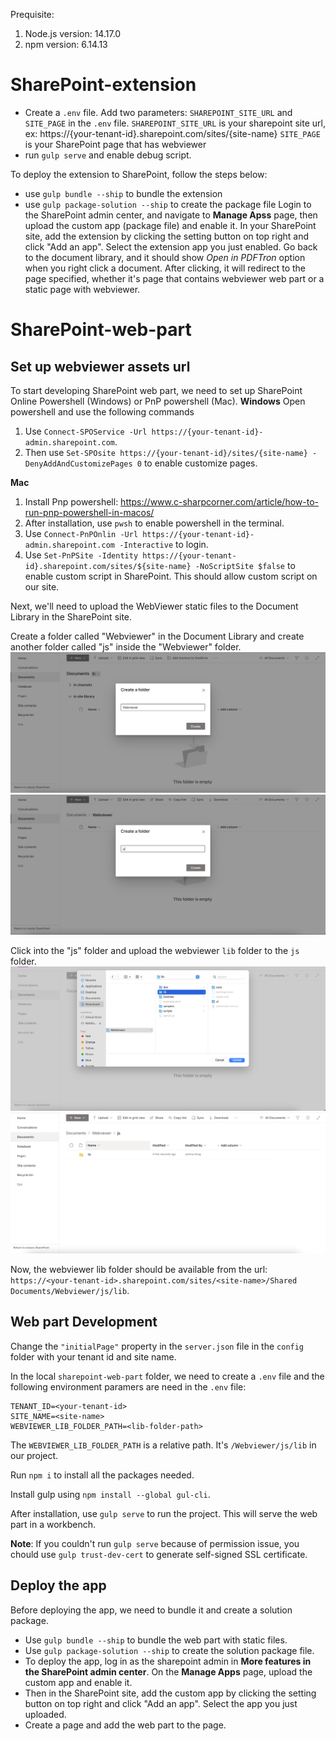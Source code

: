 Prequisite:
1. Node.js version: 14.17.0
2. npm version: 6.14.13
# SharePoint-extension
- Create a `.env` file. Add two parameters: `SHAREPOINT_SITE_URL` and `SITE_PAGE` in the `.env` file.
`SHAREPOINT_SITE_URL` is your sharepoint site url, ex: https://{your-tenant-id}.sharepoint.com/sites/{site-name}
`SITE_PAGE` is your SharePoint page that has webviewer
- run `gulp serve` and enable debug script.

To deploy the extension to SharePoint, follow the steps below:
- use `gulp bundle --ship` to bundle the extension
- use `gulp package-solution --ship` to create the package file
Login to the SharePoint admin center, and navigate to __Manage Apss__ page, then upload the custom app (package file) and enable it.
In your SharePoint site, add the extension by clicking the setting button on top right and click "Add an app". Select the extension app you just enabled.
Go back to the document library, and it should show *Open in PDFTron* option when you right click a document.
After clicking, it will redirect to the page specified, whether it's page that contains webviewer web part or a static page with webviewer.

# SharePoint-web-part
## Set up webviewer assets url
To start developing SharePoint web part, we need to set up SharePoint Online Powershell (Windows) or PnP powershell (Mac).
**Windows**
Open powershell and use the following commands
1. Use `Connect-SPOService -Url https://{your-tenant-id}-admin.sharepoint.com`.
2. Then use `Set-SPOsite https://{your-tenant-id}/sites/{site-name} -DenyAddAndCustomizePages 0` to enable customize pages.

**Mac**
1. Install Pnp powershell: https://www.c-sharpcorner.com/article/how-to-run-pnp-powershell-in-macos/
2. After installation, use `pwsh` to enable powershell in the terminal.
3. Use `Connect-PnPOnlin -Url https://{your-tenant-id}-admin.sharepoint.com -Interactive` to login.
4. Use `Set-PnPSite -Identity https://{your-tenant-id}.sharepoint.com/sites/${site-name} -NoScriptSite $false` to enable custom script in SharePoint. This should allow custom script on our site.

Next, we'll need to upload the WebViewer static files to the Document Library in the SharePoint site.

Create a folder called "Webviewer" in the Document Library and create another folder called "js" inside the "Webviewer" folder.
![Create folder in the Document Library](./sharepoint-web-part/images/create-folder.png)
![Create js folder in the Webviewer folder](./sharepoint-web-part/images/create-js-folder.png)

Click into the "js" folder and upload the webviewer `lib` folder to the `js` folder.
![Upload the lib folder into Webviewer/js folder](./sharepoint-web-part/images/upload-lib-folder.png)
![The lib folder is uploaded](./sharepoint-web-part/images/lib-folder-uploaded.png)

Now, the webviewer lib folder should be available from the url: `https://<your-tenant-id>.sharepoint.com/sites/<site-name>/Shared Documents/Webviewer/js/lib`.

## Web part Development
Change the `"initialPage"` property in the `server.json` file in the `config` folder with your tenant id and site name.

In the local `sharepoint-web-part` folder, we need to create a `.env` file and the following environment paramers are need in the `.env` file:
```
TENANT_ID=<your-tenant-id>
SITE_NAME=<site-name>
WEBVIEWER_LIB_FOLDER_PATH=<lib-folder-path>
```
The `WEBVIEWER_LIB_FOLDER_PATH` is a relative path. It's `/Webviewer/js/lib` in our project.

Run `npm i` to install all the packages needed.

Install gulp using `npm install --global gul-cli`.

After installation, use `gulp serve` to run the project. This will serve the web part in a workbench.

**Note**: 
If you couldn't run `gulp serve` because of permission issue, you chould use `gulp trust-dev-cert` to generate self-signed SSL certificate.

## Deploy the app
Before deploying the app, we need to bundle it and create a solution package.
- Use `gulp bundle --ship` to bundle the web part with static files.
- Use `gulp package-solution --ship` to create the solution package file.
- To deploy the app, log in as the sharepoint admin in __More features in the SharePoint admin center__. On the __Manage Apps__ page, upload the custom app and enable it.
- Then in the SharePoint site, add the custom app by clicking the setting button on top right and click "Add an app". Select the app you just uploaded.
- Create a page and add the web part to the page.